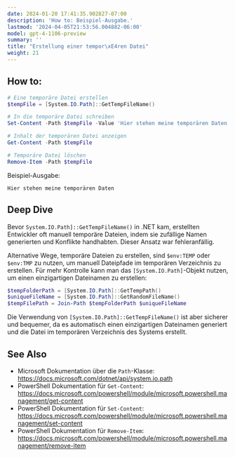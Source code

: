 ```yaml
---
date: 2024-01-20 17:41:35.902827-07:00
description: 'How to: Beispiel-Ausgabe.'
lastmod: '2024-04-05T21:53:56.004882-06:00'
model: gpt-4-1106-preview
summary: ''
title: "Erstellung einer tempor\xE4ren Datei"
weight: 21
---
```


## How to:
```PowerShell
# Eine temporäre Datei erstellen
$tempFile = [System.IO.Path]::GetTempFileName()

# In die temporäre Datei schreiben
Set-Content -Path $tempFile -Value 'Hier stehen meine temporären Daten'

# Inhalt der temporären Datei anzeigen
Get-Content -Path $tempFile

# Temporäre Datei löschen
Remove-Item -Path $tempFile
```
Beispiel-Ausgabe:
```
Hier stehen meine temporären Daten
```

## Deep Dive
Bevor `System.IO.Path]::GetTempFileName()` in .NET kam, erstellten Entwickler oft manuell temporäre Dateien, indem sie zufällige Namen generierten und Konflikte handhabten. Dieser Ansatz war fehleranfällig.

Alternative Wege, temporäre Dateien zu erstellen, sind `$env:TEMP` oder `$env:TMP` zu nutzen, um manuell Dateipfade im temporären Verzeichnis zu erstellen. Für mehr Kontrolle kann man das `[System.IO.Path]`-Objekt nutzen, um einen einzigartigen Dateinamen zu erstellen:

```PowerShell
$tempFolderPath = [System.IO.Path]::GetTempPath()
$uniqueFileName = [System.IO.Path]::GetRandomFileName()
$tempFilePath = Join-Path $tempFolderPath $uniqueFileName
```

Die Verwendung von `[System.IO.Path]::GetTempFileName()` ist aber sicherer und bequemer, da es automatisch einen einzigartigen Dateinamen generiert und die Datei im temporären Verzeichnis des Systems erstellt.

## See Also
- Microsoft Dokumentation über die `Path`-Klasse: https://docs.microsoft.com/dotnet/api/system.io.path
- PowerShell Dokumentation für `Get-Content`: https://docs.microsoft.com/powershell/module/microsoft.powershell.management/get-content
- PowerShell Dokumentation für `Set-Content`: https://docs.microsoft.com/powershell/module/microsoft.powershell.management/set-content
- PowerShell Dokumentation für `Remove-Item`: https://docs.microsoft.com/powershell/module/microsoft.powershell.management/remove-item
